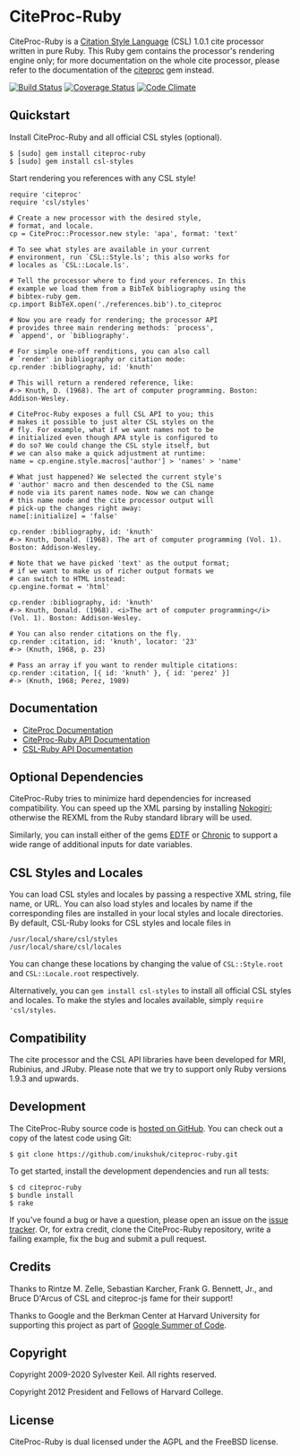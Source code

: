 CiteProc-Ruby
=============
CiteProc-Ruby is a [Citation Style Language](http://citationstyles.org/) (CSL)
1.0.1 cite processor written in pure Ruby. This Ruby gem contains the
processor's rendering engine only; for more documentation on the whole
cite processor, please refer to the documentation of the
[citeproc](https://rubygems.org/gems/citeproc) gem instead.

[![Build Status](https://secure.travis-ci.org/inukshuk/citeproc-ruby.png)](http://travis-ci.org/inukshuk/citeproc-ruby)
[![Coverage Status](https://coveralls.io/repos/github/inukshuk/citeproc-ruby/badge.svg?branch=master)](https://coveralls.io/github/inukshuk/citeproc-ruby?branch=master)
[![Code Climate](https://codeclimate.com/github/inukshuk/citeproc-ruby/badges/gpa.svg)](https://codeclimate.com/github/inukshuk/citeproc-ruby)

Quickstart
----------
Install CiteProc-Ruby and all official CSL styles (optional).

    $ [sudo] gem install citeproc-ruby
    $ [sudo] gem install csl-styles

Start rendering you references with any CSL style!

    require 'citeproc'
    require 'csl/styles'

    # Create a new processor with the desired style,
    # format, and locale.
    cp = CiteProc::Processor.new style: 'apa', format: 'text'

    # To see what styles are available in your current
    # environment, run `CSL::Style.ls'; this also works for
    # locales as `CSL::Locale.ls'.

    # Tell the processor where to find your references. In this
    # example we load them from a BibTeX bibliography using the
    # bibtex-ruby gem.
    cp.import BibTeX.open('./references.bib').to_citeproc

    # Now you are ready for rendering; the processor API
    # provides three main rendering methods: `process',
    # `append', or `bibliography'.

    # For simple one-off renditions, you can also call
    # `render' in bibliography or citation mode:
    cp.render :bibliography, id: 'knuth'

    # This will return a rendered reference, like:
    #-> Knuth, D. (1968). The art of computer programming. Boston: Addison-Wesley.

    # CiteProc-Ruby exposes a full CSL API to you; this
    # makes it possible to just alter CSL styles on the
    # fly. For example, what if we want names not to be
    # initialized even though APA style is configured to
    # do so? We could change the CSL style itself, but
    # we can also make a quick adjustment at runtime:
    name = cp.engine.style.macros['author'] > 'names' > 'name'

    # What just happened? We selected the current style's
    # 'author' macro and then descended to the CSL name
    # node via its parent names node. Now we can change
    # this name node and the cite processor output will
    # pick-up the changes right away:
    name[:initialize] = 'false'

    cp.render :bibliography, id: 'knuth'
    #-> Knuth, Donald. (1968). The art of computer programming (Vol. 1). Boston: Addison-Wesley.

    # Note that we have picked 'text' as the output format;
    # if we want to make us of richer output formats we
    # can switch to HTML instead:
    cp.engine.format = 'html'

    cp.render :bibliography, id: 'knuth'
    #-> Knuth, Donald. (1968). <i>The art of computer programming</i> (Vol. 1). Boston: Addison-Wesley.

    # You can also render citations on the fly.
    cp.render :citation, id: 'knuth', locator: '23'
    #-> (Knuth, 1968, p. 23)
    
    # Pass an array if you want to render multiple citations:
    cp.render :citation, [{ id: 'knuth' }, { id: 'perez' }]
    #-> (Knuth, 1968; Perez, 1989)

Documentation
-------------
* [CiteProc Documentation](http://rubydoc.info/gems/citeproc/)
* [CiteProc-Ruby API Documentation](http://rubydoc.info/gems/citeproc-ruby/)
* [CSL-Ruby API Documentation](http://rubydoc.info/gems/csl/)

Optional Dependencies
---------------------
CiteProc-Ruby tries to minimize hard dependencies for increased compatibility.
You can speed up the XML parsing by installing
[Nokogiri](https://rubygems.org/gems/nokogiri); otherwise the REXML from the
Ruby standard library will be used.

Similarly, you can install either of the gems
[EDTF](https://rubygems.org/gems/edtf) or
[Chronic](https://rubygems.org/gems/chronic) to support a wide range of
additional inputs for date variables.

CSL Styles and Locales
----------------------
You can load CSL styles and locales by passing a respective XML string, file
name, or URL. You can also load styles and locales by name if the
corresponding files are installed in your local styles and locale directories.
By default, CSL-Ruby looks for CSL styles and locale files in

    /usr/local/share/csl/styles
    /usr/local/share/csl/locales

You can change these locations by changing the value of `CSL::Style.root` and
`CSL::Locale.root` respectively.

Alternatively, you can `gem install csl-styles` to install all official CSL
styles and locales. To make the styles and locales available, simply
`require 'csl/styles`.

Compatibility
-------------
The cite processor and the CSL API libraries have been developed for MRI,
Rubinius, and JRuby. Please note that we try to support only Ruby versions
1.9.3 and upwards.

Development
-----------
The CiteProc-Ruby source code is
[hosted on GitHub](https://github.com/inukshuk/citeproc-ruby).
You can check out a copy of the latest code using Git:

    $ git clone https://github.com/inukshuk/citeproc-ruby.git

To get started, install the development dependencies and run all tests:

    $ cd citeproc-ruby
    $ bundle install
    $ rake

If you've found a bug or have a question, please open an issue on the
[issue tracker](https://github.com/inukshuk/citeproc-ruby/issues).
Or, for extra credit, clone the CiteProc-Ruby repository, write a failing
example, fix the bug and submit a pull request.

Credits
-------
Thanks to Rintze M. Zelle, Sebastian Karcher, Frank G. Bennett, Jr.,
and Bruce D'Arcus of CSL and citeproc-js fame for their support!

Thanks to Google and the Berkman Center at Harvard University for supporting
this project as part of [Google Summer of Code](https://developers.google.com/open-source/soc/).

Copyright
---------
Copyright 2009-2020 Sylvester Keil. All rights reserved.

Copyright 2012 President and Fellows of Harvard College.

License
-------
CiteProc-Ruby is dual licensed under the AGPL and the FreeBSD license.
